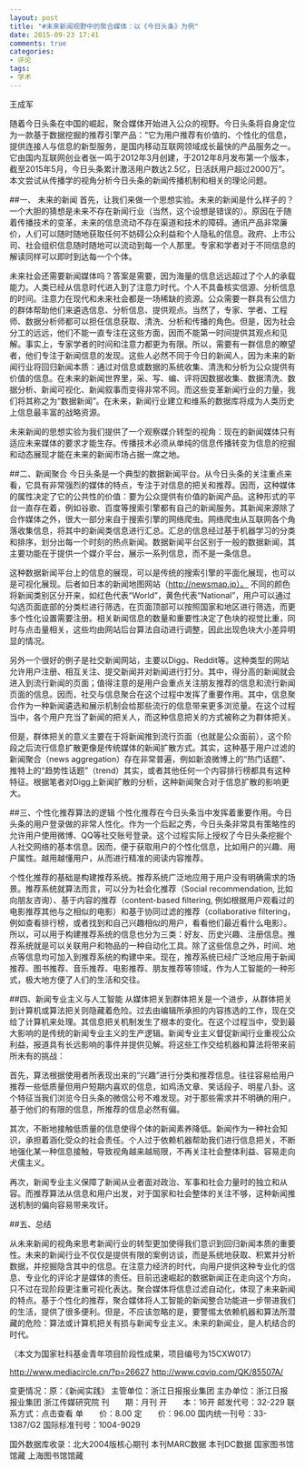 ```yaml
---
layout: post
title: "#未来新闻视野中的聚合媒体：以《今日头条》为例"
date: 2015-09-23 17:41
comments: true
categories: 
- 评论
tags:
- 学术
---
```



王成军 

随着今日头条在中国的崛起，聚合媒体开始进入公众的视野。今日头条将自身定位为一款基于数据挖掘的推荐引擎产品：“它为用户推荐有价值的、个性化的信息，提供连接人与信息的新型服务，是国内移动互联网领域成长最快的产品服务之一。它由国内互联网创业者张一鸣于2012年3月创建，于2012年8月发布第一个版本，截至2015年5月，今日头条累计激活用户数达2.5亿，日活跃用户超过2000万”。本文尝试从传播学的视角分析今日头条的新闻传播机制和相关的理论问题。

##一、	未来的新闻
首先，让我们来做一个思想实验。未来的新闻是什么样子的？一个大胆的猜想是未来不存在新闻行业（当然，这个设想是错误的）。原因在于随着传播技术的变革，未来的信息流动不存在渠道和技术的障碍。通讯产品非常廉价，人们可以随时随地获取任何不妨碍公众利益和个人隐私的信息。政府、上市公司、社会组织信息随时随地可以流动到每一个人那里。专家和学者对于不同信息的解读同样可以即时到达每一个个体。

未来社会还需要新闻媒体吗？答案是需要，因为海量的信息远远超过了个人的承载能力。人类已经从信息时代进入到了注意力时代。个人不具备核实信源、分析信息的时间。注意力在现代和未来社会都是一场稀缺的资源。公众需要一群具有公信力的群体帮助他们来遴选信息、分析信息、提供观点。当然了，专家、学者、工程师、数据分析师都可以担任信息获取、清洗、分析和传播的角色。但是，因为社会分工的远远，他们不能一直专注在这些方面，因而不能第一时间提供其观点和见解。事实上，专家学者的时间和注意力都更为有限。所以，需要有一群信息的瞭望者，他们专注于新闻信息的发现。这些人必然不同于今日的新闻人，因为未来的新闻行业将回归新闻本质：通过对信息或数据的系统收集、清洗和分析为公众提供有价值的信息。在未来的新闻世界里，采、写、编、评将因数据收集、数据清洗、数据分析、新闻可视化、新闻叙事而变得非常不同。而这些变革新闻行业的力量，我们将其称之为“数据新闻”。在未来，新闻行业建立和维系的数据库将成为人类历史上信息最丰富的战略资源。

未来新闻的思想实验为我们提供了一个观察媒介转型的视角：现在的新闻媒体只有适应未来媒体的要求才能生存。传播技术必须从单纯的信息传播转变为信息的挖掘和动态展现才能在未来的新闻市场占据一席之地。

##二、新闻聚合
今日头条是一个典型的数据新闻平台。从今日头条的关注重点来看，它具有非常强烈的媒体的特点，专注于对信息的把关和推荐。因而，这种媒体的属性决定了它的公共性的价值：要为公众提供有价值的新闻产品。这种形式的平台一直存在着，例如谷歌、百度等搜索引擎都有自己的新闻服务。其新闻来源除了合作媒体之外，很大一部分来自于搜索引擎的网络爬虫。网络爬虫从互联网各个角落收集信息，将其中的新闻类信息进行汇总。汇总的信息经过基于机器学习的分类和排序，划分出每一个时刻的热点新闻。数据新闻平台区别于一般的数据新闻，其主要功能在于提供一个媒介平台，展示一系列信息，而不是一条信息。

这种数据新闻平台上的信息的展现，可以是传统的搜索引擎的平面化展现，也可以是可视化展现。后者如日本的新闻地图网站（http://newsmap.jp）。 不同的颜色将新闻类别区分开来，如红色代表“World”，黄色代表“National”，用户可以通过勾选页面底部的分类栏进行筛选，在页面顶部可以按照国家和地区进行筛选，而更多个性化设置需要注册。相关新闻信息的数量和重要性决定了色块的视觉比重，同时与点击量相关，这些均由网站后台算法自动进行调整，因此出现色块大小差异明显的情况。

另外一个很好的例子是社交新闻网站，主要以Digg、Reddit等。这种类型的网站允许用户注册、相互关注、提交新闻并对新闻进行打分。其中，得分高的新闻就会进入到流行新闻的页面；值得注意的是用户会重点关注朋友推荐的信息和流行新闻页面的信息。因而，社交与信息聚合在这个过程中发挥了重要作用。其中，信息聚合作为一种新闻遴选和展示机制会给那些流行的信息带来更多浏览量。在这个过程当中，各个用户充当了新闻的把关人，而这种信息把关的方式被称之为群体把关。

但是，群体把关的意义主要在于将新闻推到流行页面（也就是公众面前），这个阶段之后流行信息扩散更像是传统媒体的新闻扩散方式。其实，这种基于用户过滤的新闻聚合（news aggregation）存在非常普遍，例如新浪微博上的“热门话题”、推特上的“趋势性话题”（trend）其实，或者其他任何一个内容排行榜都具有这种特征。根据笔者对Digg上新闻扩散的分析，这种新闻聚合对于信息扩散的影响更大。

##三、个性化推荐算法的逻辑
个性化推荐在今日头条当中发挥着重要作用。今日头条的用户登录做的非常人性化。作为一个后起之秀，今日头条非常具有策略性的允许用户使用微博、QQ等社交账号登录。这个过程实际上授权了今日头条挖掘个人社交网络的基本信息。因而，便于获取用户的个性化信息，比如用户的兴趣、用户属性。越用越懂用户，从而进行精准的阅读内容推荐。

个性化推荐的基础是构建推荐系统。推荐系统广泛地应用于用户没有明确需求的场景。推荐系统就算法而言，可以分为社会化推荐（Social recommendation, 比如向朋友咨询）、基于内容的推荐（content-based filtering, 例如根据用户观看过的电影推荐其他与之相似的电影）和基于协同过滤的推荐（collaborative filtering，例如查看排行榜，或者找到和自己兴趣相似的用户，看看他们最近看什么电影）。所以，可以用于构建推荐系统的信息也分为三类：好友、历史兴趣、注册信息。推荐系统就是可以关联用户和物品的一种自动化工具。除了这些信息之外，时间、地点等信息均可加入到推荐系统的构建中来。现在，推荐系统已经广泛地应用于新闻推荐、图书推荐、音乐推荐、电影推荐、朋友推荐等领域，作为人工智能的一种形式，极大地方便了人们的生活和交往。

##四、新闻专业主义与人工智能
从媒体把关到群体把关是一个进步，从群体把关到计算机或算法把关则隐藏着危险。过去由编辑所承担的内容拣选的工作，现在交给了计算机来处理。其信息把关机制发生了根本的变化。在这个过程当中，受到最大影响的是传统的新闻专业主义的生产逻辑。新闻专业主义督促新闻行业重视公众利益，报道具有长远影响的事件并提供见解。将这些工作交给机器和算法将带来前所未有的挑战：

首先，算法根据使用者所表现出来的“兴趣”进行分类和推荐信息。往往容易给用户推荐一些低质量但用户短期内喜欢的信息，如鸡汤文章、笑话段子、明星八卦。这个特征当我们浏览今日头条的微信公号不难发现。对于那些需求并不明确的用户，基于他们的有限的信息，所推荐的信息必然有偏。

其次，不断地接触低质量的信息使得个体的新闻素养降低。新闻作为一种社会知识，承担着涵化受众的社会责任。个人过于依赖机器帮助我们进行信息把关，不断地强化某一种信息接触，导致视角越来越局限，不再关注社会整体利益、容易走向犬儒主义。

再次，新闻专业主义保障了新闻从业者面对政治、军事和社会力量时的独立和从容。而推荐算法从信息和用户出发，对于国家和社会整体的关注不够，这种新闻推送机制的偏向容易带来攻讦。

##五、总结

从未来新闻的视角来思考新闻行业的转型更加使得我们意识到回归新闻本质的重要性。未来的新闻行业不仅仅是提供有限的案例访谈，而是系统地获取、积累并分析数据，并挖掘隐含其中的信息。在注意力经济的时代，向用户提供这种专业化的信息、专业化的评论才是媒体的责任。目前迅速崛起的数据新闻正在走向这个方向，只不过在现阶段更注重可视化表达。聚合媒体将信息过滤自动化，体现了未来新闻的特点。基于个性化的推荐，聚合媒体将人工智能的新闻整合功能进一步带进我们的生活，提供了很多便利。但是，不应该忽略的是，要警惕太依赖机器和算法所潜藏的危险：算法或计算机把关有损与新闻专业主义。未来的新闻业，是人机结合的时代。


（本文为国家社科基金青年项目阶段性成果，项目编号为15CXW017）

         


http://www.mediacircle.cn/?p=26627
http://www.cqvip.com/QK/85507A/

变更情况：原：《新闻实践》
主管单位：浙江日报报业集团
主办单位：浙江日报报业集团 浙江传媒研究院
刊　　期：月刊
开　　本：16开
邮发代号：32-229
联系方式：点击查看
单　　价：8.00
定　　价：96.00
国内统一刊号：33-1387/G2
国际标准刊号：1004-9029

国外数据库收录：北大2004版核心期刊
本刊MARC数据 本刊DC数据
国家图书馆馆藏 上海图书馆馆藏